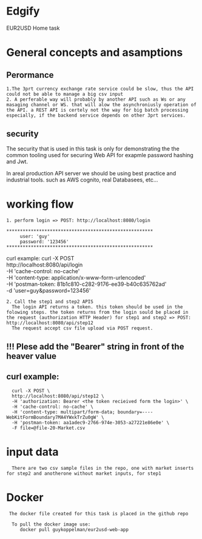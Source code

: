 # Edgify
EUR2USD Home task
# General concepts and asamptions
## Perormance
    1.The 3prt currency exchange rate service could be slow, thus the API could not be able to manage a big csv input
    2. A perferable way will probably by another API such as Ws or any masaging channel or WS. that will alow the asynchroniusly operation of the API. a REST API is certely not the way for big batch processing especially, if the backend service depends on other 3prt services.

## security
   The security that is used in this task is only for demonstrating the the common tooling used for securing Web API for exapmle password hashing and Jwt.

   In areal production API server we should be using best practice and industrial tools. such as AWS cognito, real Databasees, etc...
    
# working flow
    1. perform login => POST: http://localhost:8080/login

    ****************************************************** 
         user: 'guy'
         password: '123456'
    ******************************************************

   curl example:
      curl -X POST \
      http://localhost:8080/api/login \
      -H 'cache-control: no-cache' \
      -H 'content-type: application/x-www-form-urlencoded' \
      -H 'postman-token: 81b1c810-c282-9176-ee39-b40c635762ad' \
      -d 'user=guy&password=123456'
    
    2. Call the step1 and step2 APIS
      The login API returns a token. this token should be used in the folowing steps. the token returns from the login sould be placed in the request (authorization HTTP Header) for step1 and step2 => POST: http://localhost:8080/api/step12
      The request accept csv file upload via POST request.

   ## !!! Plese add the "Bearer" string in front of the heaver value
    
   ## curl example:
      curl -X POST \
      http://localhost:8080/api/step12 \
      -H 'authorization: Bearer <the token recieived form the login>' \
      -H 'cache-control: no-cache' \
      -H 'content-type: multipart/form-data; boundary=----WebKitFormBoundary7MA4YWxkTrZu0gW' \
      -H 'postman-token: aa1adec9-2766-974e-3053-a27221e86e0e' \
      -F file=@file-20-Market.csv
 
# input data
      There are two csv sample files in the repo, one with market inserts for step2 and anotherone without market inputs, for step1
 
# Docker
     The docker file created for this task is placed in the github repo
      
      To pull the docker image use:
         docker pull guykoppelman/eur2usd-web-app

